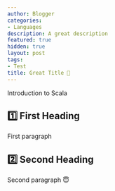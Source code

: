 ```yaml
---
author: Blogger
categories:
- Languages
description: A great description
featured: true
hidden: true
layout: post
tags:
- Test
title: Great Title 🚀
---
```


Introduction to Scala

## 1️⃣ First Heading

First paragraph


## 2️⃣ Second Heading

Second paragraph 😇
